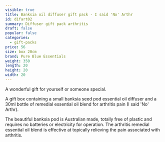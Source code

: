 ```yaml
---
visible: true
title: Banksia oil diffuser gift pack - I said 'No' Arthr
id: difart02
summary: Diffuser gift pack arthritis
draft: false
popular: false
categories:
  - gift-packs
price: 56
size: box 20cm
brand: Pure Blue Essentials
weight: 350
length: 20
height: 20
width: 20
---
```

A﻿ wonderful gift for yourself or someone special.

A﻿ gift box ﻿containing a small banksia seed pod essential oil diffuser and a 30ml bottle of remedial essential oil blend for arthritis pain (I said 'No' Arthr). 

T﻿he beautiful banksia pod is Australian made, totally free of plastic and requires no batteries or electricity for operation.  The arthritis remedial essential oil blend is effective at topically relieving the pain associated with arthritis.